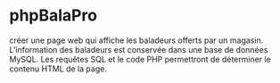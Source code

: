 phpBalaPro
==========

créer une page web qui affiche les baladeurs offerts par un magasin. L’information des baladeurs est conservée dans une base de données MySQL. Les requêtes SQL et le code PHP permettront de déterminer le contenu HTML de la page.
